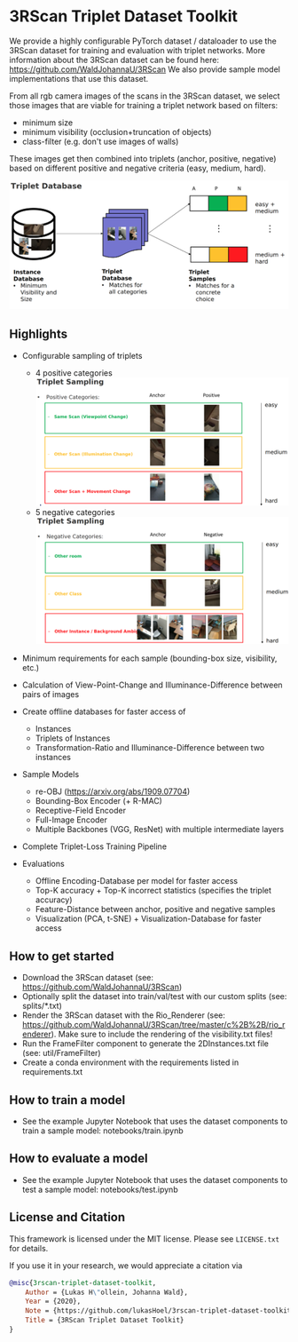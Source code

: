 # 3RScan Triplet Dataset Toolkit

We provide a highly configurable PyTorch dataset / dataloader to use the 3RScan dataset for training and evaluation with
triplet networks. More information about the 3RScan dataset can be found here: https://github.com/WaldJohannaU/3RScan
We also provide sample model implementations that use this dataset.

From all rgb camera images of the scans in the 3RScan dataset, we select those images that are viable for training a triplet network based on filters:
- minimum size
- minimum visibility (occlusion+truncation of objects)
- class-filter (e.g. don't use images of walls)

These images get then combined into triplets (anchor, positive, negative) based on different positive and negative criteria (easy, medium, hard).

![Triplet Dataset Pipeline](images/triplet_database.png)

## Highlights

- Configurable sampling of triplets
    - 4 positive categories
    ![Positive Categories](images/sample_positive.png)
    - 5 negative categories
    ![Negative Categories](images/sample_negative.png)

- Minimum requirements for each sample (bounding-box size, visibility, etc.)

- Calculation of View-Point-Change and Illuminance-Difference between pairs of images

- Create offline databases for faster access of
    - Instances
    - Triplets of Instances
    - Transformation-Ratio and Illuminance-Difference between two instances
    
- Sample Models
    - re-OBJ (https://arxiv.org/abs/1909.07704)
    - Bounding-Box Encoder (+ R-MAC)
    - Receptive-Field Encoder
    - Full-Image Encoder
    - Multiple Backbones (VGG, ResNet) with multiple intermediate layers

- Complete Triplet-Loss Training Pipeline

- Evaluations
    - Offline Encoding-Database per model for faster access
    - Top-K accuracy + Top-K incorrect statistics (specifies the triplet accuracy)
    - Feature-Distance between anchor, positive and negative samples
    - Visualization (PCA, t-SNE) + Visualization-Database for faster access

## How to get started

- Download the 3RScan dataset (see: https://github.com/WaldJohannaU/3RScan)
- Optionally split the dataset into train/val/test with our custom splits (see: splits/*.txt)
- Render the 3RScan dataset with the Rio_Renderer (see: https://github.com/WaldJohannaU/3RScan/tree/master/c%2B%2B/rio_renderer). Make sure to include the rendering of the visibility.txt files!
- Run the FrameFilter component to generate the 2DInstances.txt file (see: util/FrameFilter)
- Create a conda environment with the requirements listed in requirements.txt

## How to train a model

- See the example Jupyter Notebook that uses the dataset components to train a sample model: notebooks/train.ipynb

## How to evaluate a model

- See the example Jupyter Notebook that uses the dataset components to test a sample model: notebooks/test.ipynb

## License and Citation

This framework is licensed under the MIT license. Please see `LICENSE.txt` for details.

If you use it in your research, we would appreciate a citation via
```bibtex
@misc{3rscan-triplet-dataset-toolkit,
    Author = {Lukas H\"ollein, Johanna Wald},
    Year = {2020},
    Note = {https://github.com/lukasHoel/3rscan-triplet-dataset-toolkit},
    Title = {3RScan Triplet Dataset Toolkit}
}
```
